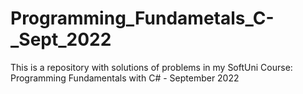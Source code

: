 # Programming_Fundametals_C-_Sept_2022
This is a repository with solutions of problems in my SoftUni Course: Programming Fundamentals with C# - September 2022
